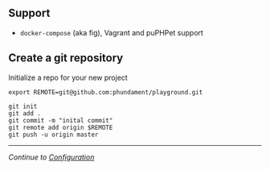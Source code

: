 Support
-------

- `docker-compose` (aka fig), Vagrant and puPHPet support



Create a git repository
-------------------

Initialize a repo for your new project

    export REMOTE=git@github.com:phundament/playground.git

    git init
    git add .
    git commit -m "inital commit"
    git remote add origin $REMOTE
    git push -u origin master 

---

*Continue to [Configuration](21-configuration.md)*